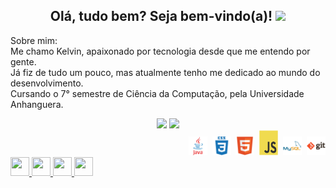 <div> <!-- APRESENTAÇÃO -->
	<h2 align=center>
		Olá, tudo bem? Seja bem-vindo(a)!
		<img width=30px src="https://openmoji.org/data/color/svg/1F1E7-1F1F7.svg"/>
	</h2>
	<p>
		Sobre mim: <br>
		Me chamo Kelvin, apaixonado por tecnologia desde que me entendo por gente. <br>
		Já fiz de tudo um pouco, mas atualmente tenho me dedicado ao mundo do desenvolvimento. <br>
		Cursando o 7° semestre de Ciência da Computação, pela Universidade Anhanguera. <br>
	</p>
</div> <!-- APRESENTAÇÃO -->

<div align=center> <!--Painels-->
	<img width=48% src="https://github-readme-stats.vercel.app/api?username=KelvinMarcondes&show_icons=true&theme=dark"/>
	<img width=40% src="https://github-readme-stats.vercel.app/api/top-langs/?username=KelvinMarcondes&layout=compact&theme=dark"/>
</div> <!--Painels-->


<div align=right> <!--Ferramentas-->
	<img src="https://github.com/devicons/devicon/blob/master/icons/java/java-original-wordmark.svg" title="Java" alt="Java" width="30" height="30"/>&nbsp;
	<img src="https://github.com/devicons/devicon/blob/master/icons/css3/css3-plain-wordmark.svg"  title="CSS3" alt="CSS" width="30" height="30"/>&nbsp;
	<img src="https://github.com/devicons/devicon/blob/master/icons/html5/html5-original.svg" title="HTML5" alt="HTML" width="30" height="30"/>&nbsp;
	<img src="https://github.com/devicons/devicon/blob/master/icons/javascript/javascript-original.svg" title="JavaScript" alt="JavaScript" width="30" height="40"/>&nbsp;
	<img src="https://github.com/devicons/devicon/blob/master/icons/mysql/mysql-original-wordmark.svg" title="MySQL"  alt="MySQL" width="30" height="30"/>&nbsp;
	<img src="https://github.com/devicons/devicon/blob/master/icons/git/git-original-wordmark.svg" title="Git" **alt="Git" width="30" height="30"/>
</div> <!--Ferramentas-->
	
<div align=left> <!--Social-->
	<a href="https://www.facebook.com/KelvinMarcondees">
	<img src="https://cdn.jsdelivr.net/gh/devicons/devicon/icons/facebook/facebook-original.svg" width="30" height="30"/>
	</a>
	<a href="https://www.linkedin.com/in/kelvin-marcondes/">
	<img src="https://cdn.jsdelivr.net/gh/devicons/devicon/icons/linkedin/linkedin-original.svg" width="30" height="30"/>
	</a>
	<a href="https://www.instagram.com/kelvinmarcondees/">
	<img src="https://upload.wikimedia.org/wikipedia/commons/a/a5/Instagram_icon.png" width="30" height="30"/>
	</a>
	<a href="https://api.whatsapp.com/send?phone=5511973480829">
	<img src="https://seeklogo.com/images/W/whatsapp-icon-logo-BDC0A8063B-seeklogo.com.png" width="30" height="30"/>
	</a>
</div> <!--Social-->
